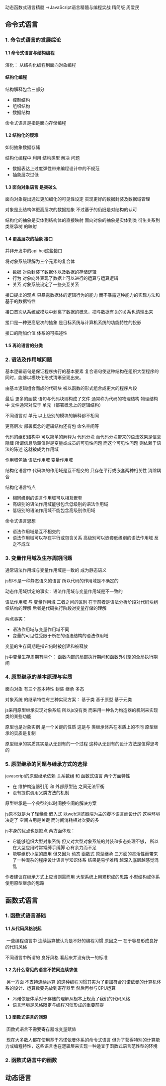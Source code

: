 动态函数式语言精髓 ->JavaScript语言精髓与编程实战 精简版  周爱民

## 命令式语言

###  1. 命令式语言的发展综论

#### 1.1 命令式语言与结构编程

演化： 从结构化编程到面向对象编程

#### 结构化编程

结构解释包含三部分

- 控制结构
- 组织结构
- 数据结构

命令式语言是指是面向存储编程

#### 1.2 结构化的疑难

如何抽象数据存储

结构化编程中 利用 结构类型 解决 问题

- 数据表达上过度弹性带来编程设计中的不规范
- 抽象层次过低

#### 1.3 面向对象语言 是突破么

面向对象提出通过更加细化的可见性设定 实现更好的数据封装及数据域管理

对象是比结构体更高层次的数据抽象 不过基于的仍旧是对结构的认可

结构化的抽象是实体到结构体的直接映射 面向对象的抽象是实体到类 衍生关系到 类继承树 的映射

#### 1.4 更高层次的抽象 接口

并非开发中的api hci这些接口

将对象系统理解为三个元素的复合体

- 数据 对象封装了数据体以及数据的存储逻辑
- 行为 对象向外表现了数据上可以进行的运算与运算逻辑
- 关系 对象系统设定了一些交互关系

接口提出的观点 只暴露数据体的逻辑行为的能力 而不暴露这种能力的实现方法和基于的数据特性

接口首次从系统或模块中剥离了数据的概念，把与数据有关的关系也清理出来 

接口是一种更高层次的抽象 是目标系统与计算机系统的功能特性的投影

接口的附加价值 体系的可描述性 

#### 1.5 再论语言的分类

### 2. 语法及作用域问题

基本逻辑语句是保证程序执行的基本要素 复合语句使这种结构在组织大型程序的同时，能够以模块化形式清晰呈现出来。

由基本逻辑组合而成的代码块 被以函数的形式组合成更大的程序片段

最后 更多的函数 语句与代码块则构成了文件 通常称为代码的物理结构 物理结构中 文件通常对应于 单元（部署概念上的逻辑结构）

不同语言对 单元 以上级别的模块的解释都不相同 

更高层次 部署概念的逻辑结构还有包 命名空间等



代码的组织结构中 可以简单的解释为 代码分块 而代码分块带来的语法效果是信息隐藏 所谓信息隐藏值得是变量或成员的可见性问题 而这个可见性问题 则依赖于语法的陈述 这就被成为作用域



作用域包括 语法作用域 变量作用域

结构化语言中 代码块的作用域是互不相交的 只存在平行或嵌套两种相关性 消除耦合

结构化语言特点

- 相同级别的语言作用域可以相互嵌套
- 高级别的语法作用域能够包含低级别的语法作用域
- 低级别的语法作用域不能包含高级别作用域

命令式语言思想

- 语法作用域是互不相交的 
- 语法作用域可以存在平行或包含关系 高级别可以嵌套低级别的语法作用域 反之不成立

### 3. 变量作用域及生存周期问题

通常语法作用域与变量作用域是一致的 成为静态语义

js却不是一种静态语义的语言 所以代码的作用域是不确定的 

动态作用域绑定的事实：语法作用域与变量作用域是不一致的



语法作用域 与 变量作用域 二者之间的区别 在于前者是语法分析阶段对代码块组织结构的理解 后者是代码执行阶段对变量存储的理解

两点事实：

- 语法作用域与变量作用域不同
- 变量的可见性受限于所在的语法结构的语法作用域

变量的生存周期是指它何时被创建和被释放

js中变量生存周期有两个： 函数内部的局部执行期间和函数外引擎的全局执行期间

### 4. 原型继承的基本原理与实质

面向对象 有三个基本特性 封装 继承 多态

对象系统 的继承特性有三种实现方案： 基于类 基于原型 基于元类

js采用原型继承实现对象系统 所以js没有类 而采用一种名为构造器的机制来实现类的某些功能

原型也是对象实例 是一个关键的性质 这是与 类继承体系在本质上的不同 原型继承的实质是复制

原型继承的实质其实是从无到有的一个过程 这种从无到有的设计方法是值得思考的

### 5. 原型继承的问题与继承方式的选择

javascript的原型继承依赖 关系数组 和 函数式语言 两个方面特性

- 在 维护构造器引用 和 外部原型链 之间无法平衡
- 没有提供调用父类方法的机制

原型继承是一个典型的以时间换空间的解决方案

js原本就是为了轻量级 嵌入式 以web浏览器端为主的脚本语言而设计的 这种环境决定了 空间占用是关键 而时间消耗相对次要的多

js本身的优点也是缺点 两方面体现：

- 它能够组织大型对象系统 但又对大型对象系统的封装和多态处理不够， 所以在大型应用时常常缚手缚脚 心有余力而不足
- 能够组织小型的应用 但又因为 动态 函数式 原型继承 三方面的灵活性而带来了一种混杂的程序设计语言学知识体系 结果是易学难精 越深入底层越感觉混乱

作者建议在继承方式上应当则需而用 大型系统上用累积成的思路 小型结构或体系使用原型继承的思路

## 函数式语言

### 1. 函数式语言基础

#### 1.1 从代码风格说起

​	一些编程语言中 连续运算被认为是不好的编程习惯 原因之一 在于容易形成良好的代码风格

不同语言中所谓的 良好风格 看起来并没有统一的标准

#### 1.2 为什么常见的语言不赞同连续求值

​	另一方面 不支持连续运算 的这种编程习惯其实为了更加符合冯诺依曼的计算机体系的设计、运算数要先放到寄存器里 然后再参与CPU运算

- 冯诺依曼体系对于存储的理解从根本上规范了我们的代码风格
- 语言环境是风格限定与编程习惯形成的重要前提

#### 1.3 函数式语言的渊源

​	函数式语言不需要寄存器或变量赋值

​	现在大多数人都在使用基于冯诺依曼体系的命令式语言 但为了获得特别的计算能力或编程特性，这些语言也在逻辑层来实现一种适宜于函数式语言范性型的环境

### 2. 函数式语言中的函数

## 动态语言







